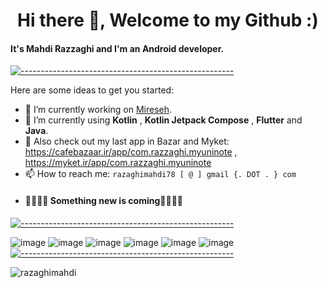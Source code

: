  

<h1 align="center">Hi there 👋, Welcome to my Github :)</h1>

#### It's Mahdi Razzaghi and I'm an Android developer.

[![-----------------------------------------------------]( 
https://raw.githubusercontent.com/andreasbm/readme/master/assets/lines/aqua.png)](https://github.com/razaghimahdi?tab=repositories)

Here are some ideas to get you started:

- 🔭 I’m currently working on [Mireseh](https://mireseh.ir/).
- 🌱 I’m currently using **Kotlin** , **Kotlin Jetpack Compose** , **Flutter** and **Java**.
- 🎁 Also check out my last app in Bazar and Myket: https://cafebazaar.ir/app/com.razzaghi.myuninote , https://myket.ir/app/com.razzaghi.myuninote
- 📫 How to reach me: `razaghimahdi78 [ @ ] gmail {. DOT . } com`
- #### 🎁🎁🎁🎁 Something new is coming👀👀👀👀

[![-----------------------------------------------------]( 
https://raw.githubusercontent.com/andreasbm/readme/master/assets/lines/aqua.png)](https://github.com/razaghimahdi?tab=repositories)


![image](https://img.shields.io/badge/Android-3DDC84?style=for-the-badge&logo=android&logoColor=white)
![image](https://img.shields.io/badge/Kotlin-0095D5?&style=for-the-badge&logo=kotlin&logoColor=white)
![image](https://img.shields.io/badge/Java-ED8B00?style=for-the-badge&logo=java&logoColor=white)
![image](https://img.shields.io/badge/Python-FFD43B?style=for-the-badge&logo=python&logoColor=darkgreen)
![image](https://img.shields.io/badge/Dart-0175C2?style=for-the-badge&logo=dart&logoColor=white)
![image](https://img.shields.io/badge/Flutter-02569B?style=for-the-badge&logo=flutter&logoColor=white) 
[![-----------------------------------------------------]( 
https://raw.githubusercontent.com/andreasbm/readme/master/assets/lines/aqua.png)](https://github.com/razaghimahdi?tab=repositories)



<img src="https://github-profile-trophy.vercel.app/?username=razaghimahdi&column=8&margin-w=15&margin-h=15" alt="razaghimahdi">
